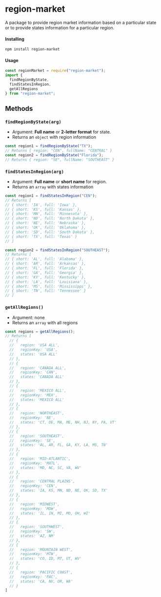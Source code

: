 # region-market

A package to provide region market information based on a particular state or to provide states information for a particular region.

#### Installing

```bash
npm install region-market
```

#### Usage

```javascript
const regionMarket = require("region-market");
import {
  findRegionByState,
  findStatesInRegion,
  getAllRegions
} from "region-market";
```

## Methods

### `findRegionByState(arg)`

- Argument: **Full name** or **2-letter format** for state.
- Returns an `object` with region information

```javascript
const region1 = findRegionByState("TX");
// Returns { region: "CEN", fullName: "CENTRAL" }
const region2 = findRegionByState("Florida");
// Returns { region: "SE", fullName: "SOUTHEAST" }
```

### `findStatesInRegion(arg)`

- Argument: **Full name** or **short name** for region.
- Returns an `array` with states information

```javascript
const region1 = findStatesInRegion("CEN");
// Returns [
// { short: 'IA', full: 'Iowa' },
// { short: 'KS', full: 'Kansas' },
// { short: 'MN', full: 'Minnesota' },
// { short: 'ND', full: 'North Dakota' },
// { short: 'NE', full: 'Nebraska' },
// { short: 'OK', full: 'Oklahoma' },
// { short: 'SD', full: 'South Dakota' },
// { short: 'TX', full: 'Texas' }
// ]

const region2 = findStatesInRegion("SOUTHEAST");
// Returns [
// { short: 'AL', full: 'Alabama' },
// { short: 'AR', full: 'Arkansas' },
// { short: 'FL', full: 'Florida' },
// { short: 'GA', full: 'Georgia' },
// { short: 'KY', full: 'Kentucky' },
// { short: 'LA', full: 'Louisiana' },
// { short: 'MS', full: 'Mississippi' },
// { short: 'TN', full: 'Tennessee' }
// ]
```

### `getAllRegions()`

- Argument: none
- Returns an `array` with all regions

```javascript
const regions = getAllRegions();
// Returns [
  // {
  //   region: 'USA ALL',
  //   regionKey: 'USA',
  //   states: 'USA ALL'
  // },
  // {
  //   region: 'CANADA ALL',
  //   regionKey: 'CAN',
  //   states: 'CANADA ALL'
  // },
  // {
  //   region: 'MEXICO ALL',
  //   regionKey: 'MEX',
  //   states: 'MEXICO ALL'
  // },
  // {
  //   region: 'NORTHEAST',
  //   regionKey: 'NE',
  //   states: 'CT, DE, MA, ME, NH, NJ, NY, PA, VT'
  // },
  // {
  //   region: 'SOUTHEAST',
  //   regionKey: 'SE',
  //   states: 'AL, AR, FL, GA, KY, LA, MS, TN'
  // },
  // {
  //   region: 'MID-ATLANTIC',
  //   regionKey: 'MATL',
  //   states: 'MD, NC, SC, VA, WV'
  // },
  // {
  //   region: 'CENTRAL PLAINS',
  //   regionKey: 'CEN',
  //   states: 'IA, KS, MN, ND, NE, OK, SD, TX'
  // },
  // {
  //   region: 'MIDWEST',
  //   regionKey: 'MDW',
  //   states: 'IL, IN, MI, MO, OH, WI'
  // },
  // {
  //   region: 'SOUTHWEST',
  //   regionKey: 'SW',
  //   states: 'AZ, NM'
  // },
  // {
  //   region: 'MOUNTAIN WEST',
  //   regionKey: 'MTW',
  //   states: 'CO, ID, MT, UT, WV'
  // },
  // {
  //   region: 'PACIFIC COAST',
  //   regionKey: 'PAC',
  //   states: 'CA, NV, OR, WA'
  // }
]
```
